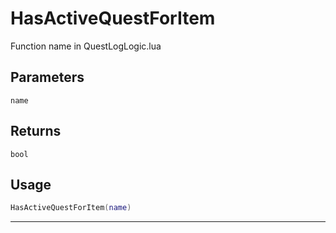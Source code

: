 # HasActiveQuestForItem
Function name in QuestLogLogic.lua
## Parameters
`name`
## Returns
`bool`
## Usage
```lua
HasActiveQuestForItem(name)
```
---
